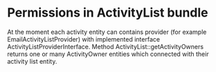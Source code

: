 Permissions in ActivityList bundle
==================================

At the moment each activity entity can contains provider (for example EmailActivityListProvider) with implemented
interface ActivityListProviderInterface. Method ActivityList::getActivityOwners returns one or many ActivityOwner
entities which connected with their activity list entity.